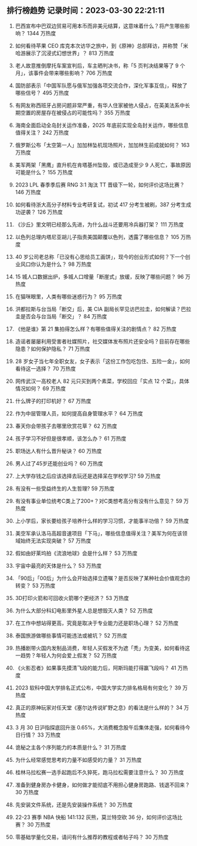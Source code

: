 
## 排行榜趋势 记录时间：2023-03-30 22:21:11
  
  1. 巴西宣布中巴双边贸易可用本币而非美元结算，这意味着什么？将产生哪些影响？ 1344 万热度
    
  2. 如何看待苹果 CEO 库克本次访华之旅中，到《原神》总部拜访，并称赞「米哈游展示了沉浸式幻想世界」？ 813 万热度
    
  3. 老人故意推倒摩托车案宣判后，车主晒判决书，称「5 页判决结果等了 9 个月」，该事件会带来哪些影响？ 706 万热度
    
  4. 国防部表示「中国军队愿与俄军加强各项交流合作，深化军事互信」，释放了哪些信号？ 495 万热度
    
  5. 有网友称西班牙占房问题非常严重，有华人住家被他人侵占，在英美法系中长期空置的房屋存在被侵占的可能性吗？ 355 万热度
    
  6. 海南全面启动全岛封关运作准备，2025 年底前实现全岛封关运作，哪些信息值得关注？ 242 万热度
    
  7. 俄罗斯公布「太空第一人」加加林坠机现场照片，加加林生前成就如何？ 163 万热度
    
  8. 美军两架「黑鹰」直升机在肯塔基州坠毁，或已造成至少 9 人死亡，事故原因可能是什么？ 155 万热度
    
  9. 2023 LPL 春季季后赛 RNG 3:1 淘汰 TT 晋级下一轮，如何评价这场比赛？ 146 万热度
    
  10. 如何看待浙大高分子材料专业考研复试，初试 417 分考生被刷，387 分考生成功逆袭？ 126 万热度
    
  11. 《沙丘》里文明已经那么先进，为什么战斗还要用冷兵器打架？ 111 万热度
    
  12. 以色列总理内塔尼亚胡儿子指责美国颠覆以色列，透露了哪些信息？ 105 万热度
    
  13. 40 岁公司老总称「已没有心思给员工画饼」，现今的创业形式如何？下一个创业风口你认为是什么？ 98 万热度
    
  14. 15 城人口数据出炉，多城人口增量「断崖式」放缓，反映了哪些问题？ 96 万热度
    
  15. 在猫咪眼里，人类有哪些迷惑行为？ 95 万热度
    
  16. 洪都拉斯与台当局「断交」后，美 CIA 副局长罕见访巴拉圭，如何解读？巴拉圭是否会与台当局「断交」？ 84 万热度
    
  17. 《他是谁》第 21 集拍得怎么样？有哪些值得关注的剧情点？ 82 万热度
    
  18. 造谣者屡屡利用受害者社媒照片，社交媒体发布照片还安全吗？目前存在哪些隐患？如何保护隐私？ 71 万热度
    
  19. 28 岁女子当七年全职女友，女子表示「这份工作包吃包住、五险一金」，如何看待这一选择？ 70 万热度
    
  20. 网传武汉一高校老人 82 元只买到两个素菜，学校回应「实点 12 个菜」，具体情况如何？ 69 万热度
    
  21. 什么牌子的打印机好？ 67 万热度
    
  22. 作为中层管理人员，如何提高自身管理水平？ 64 万热度
    
  23. 春天你会带孩子去哪里欣赏花草？ 62 万热度
    
  24. 孩子学习不好但是很孝顺，该怎么办？ 61 万热度
    
  25. 职场达人有什么晋升秘诀？ 60 万热度
    
  26. 男人过了45岁还能创业吗？ 60 万热度
    
  27. 上大学存钱之后应该选择去玩还是选择呆在学校学习? 59 万热度
    
  28. 有没有一些受益终生的人生哲理? 59 万热度
    
  29. 有没有事业单位统考C类上了200+？对C类想考高分有没有什么意见？ 59 万热度
    
  30. 上小学后，家长要给孩子培养什么样的学习习惯，才能事半功倍？ 59 万热度
    
  31. 美空军承认洛马高超音速项目「下马」，哪些信息值得关注？美军为何在该领域始终无法实现突破？ 57 万热度
    
  32. 假如由好莱坞拍《流浪地球》会是什么样？ 53 万热度
    
  33. 宇宙中最亮的天体是什么？ 53 万热度
    
  34. 「90后」「00后」为什么会开始选择立遗嘱？是否反映了某种社会价值观念的转变？ 53 万热度
    
  35. 3D打印火箭和可回收火箭哪个更经济？ 53 万热度
    
  36. 为什么大部分科幻电影里外星人总是想毁灭人类？ 52 万热度
    
  37. 在工作中想站得更高，究竟是取决于专业能力还是职场心理？ 52 万热度
    
  38. 泰国旅游做哪些事情可能违法或被坑？ 52 万热度
    
  39. 热播剧带火国内发制品消费，年轻人买假发不为遮「秃」为变美，如何看待这一趋势？年轻人为何会爱上假发？ 52 万热度
    
  40. 《火影忍者》如果事先摸清飞段的能力后，阿斯玛能打得赢飞段吗？ 41 万热度
    
  41. 2023 软科中国大学排名正式公布，中国大学实力排名格局有何变化？ 39 万热度
    
  42. 真正的原神玩家对任天堂《塞尔达传说旷野之息》的看法是什么样的？ 34 万热度
    
  43. 3 月 30 日沪指探底回升涨 0.65%，大消费概念股午后集体走强，如何看待今日行情？ 33 万热度
    
  44. 诡秘之主各个序列能力的本质是什么？ 31 万热度
    
  45. 为什么经常感觉思考的力量不如感受的力量？ 31 万热度
    
  46. 桂林马拉松赛一选手起跑后不久猝死，跑马拉松需要注意什么？ 30 万热度
    
  47. 准备到健身房办卡健身，如何做才能彻底不用担心健身房跑路、钱退不回来？ 30 万热度
    
  48. 先安装文件系统，还是先安装操作系统？ 30 万热度
    
  49. 22-23 赛季 NBA 快船 141:132 灰熊，莫兰特空砍 36 分，如何评价这场比赛？ 30 万热度
    
  50. 零基础学量化交易，请问有什么推荐的教程或者帖子吗？ 30 万热度
    